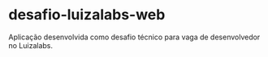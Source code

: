 # desafio-luizalabs-web
Aplicação desenvolvida como desafio técnico para vaga de desenvolvedor no Luizalabs.
